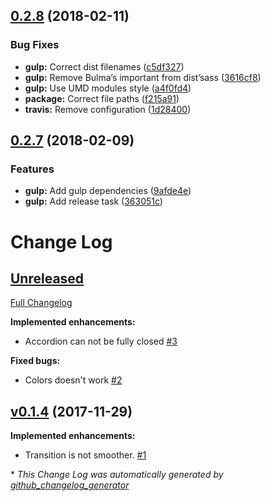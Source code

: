 <a name="0.2.8"></a>
## [0.2.8](https://github.com/Wikiki/bulma-accordion/compare/0.2.7...0.2.8) (2018-02-11)


### Bug Fixes

* **gulp:** Correct dist filenames ([c5df327](https://github.com/Wikiki/bulma-accordion/commit/c5df327))
* **gulp:** Remove Bulma’s important from dist’sass ([3616cf8](https://github.com/Wikiki/bulma-accordion/commit/3616cf8))
* **gulp:** Use UMD modules style ([a4f0fd4](https://github.com/Wikiki/bulma-accordion/commit/a4f0fd4))
* **package:** Correct file paths ([f215a91](https://github.com/Wikiki/bulma-accordion/commit/f215a91))
* **travis:** Remove configuration ([1d28400](https://github.com/Wikiki/bulma-accordion/commit/1d28400))



<a name="0.2.7"></a>
## [0.2.7](https://github.com/Wikiki/bulma-accordion/compare/v0.1.4...v0.2.7) (2018-02-09)


### Features

* **gulp:** Add gulp dependencies ([9afde4e](https://github.com/Wikiki/bulma-accordion/commit/9afde4e))
* **gulp:** Add release task ([363051c](https://github.com/Wikiki/bulma-accordion/commit/363051c))



# Change Log

## [Unreleased](https://github.com/wikiki/bulma-accordion/tree/HEAD)

[Full Changelog](https://github.com/wikiki/bulma-accordion/compare/v0.1.4...HEAD)

**Implemented enhancements:**

- Accordion can not be fully closed [\#3](https://github.com/Wikiki/bulma-accordion/issues/3)

**Fixed bugs:**

- Colors doesn't work [\#2](https://github.com/Wikiki/bulma-accordion/issues/2)

## [v0.1.4](https://github.com/wikiki/bulma-accordion/tree/v0.1.4) (2017-11-29)
**Implemented enhancements:**

- Transition is not smoother. [\#1](https://github.com/Wikiki/bulma-accordion/issues/1)



\* *This Change Log was automatically generated by [github_changelog_generator](https://github.com/skywinder/Github-Changelog-Generator)*